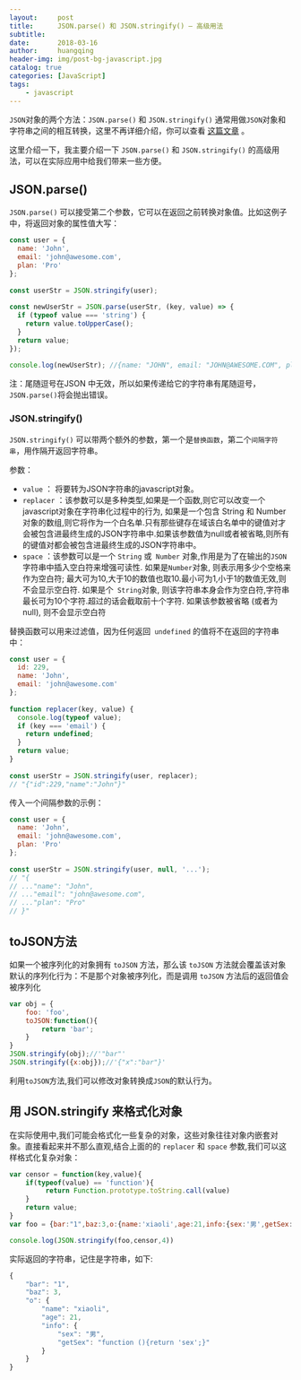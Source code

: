 ```yaml
---
layout:     post
title:      JSON.parse() 和 JSON.stringify() – 高级用法
subtitle:   
date:       2018-03-16
author:     huangqing
header-img: img/post-bg-javascript.jpg
catalog: true
categories: [JavaScript]
tags:
    - javascript
---
```



`JSON`对象的两个方法：`JSON.parse()` 和 `JSON.stringify()` 通常用做`JSON`对象和字符串之间的相互转换，这里不再详细介绍，你可以查看 [这篇文章](http://www.css88.com/archives/3919) 。

这里介绍一下，我主要介绍一下 `JSON.parse()` 和 `JSON.stringify()` 的高级用法，可以在实际应用中给我们带来一些方便。

## JSON.parse()

`JSON.parse()` 可以接受第二个参数，它可以在返回之前转换对象值。比如这例子中，将返回对象的属性值大写：

```javascript
const user = {
  name: 'John',
  email: 'john@awesome.com',
  plan: 'Pro'
};
 
const userStr = JSON.stringify(user);
 
const newUserStr = JSON.parse(userStr, (key, value) => {
  if (typeof value === 'string') {
    return value.toUpperCase();
  }
  return value;
});
 
console.log(newUserStr); //{name: "JOHN", email: "JOHN@AWESOME.COM", plan: "PRO"} 
```

注：尾随逗号在JSON 中无效，所以如果传递给它的字符串有尾随逗号，`JSON.parse()`将会抛出错误。

### JSON.stringify()

`JSON.stringify()` 可以带两个额外的参数，第一个是`替换函数`，第二个`间隔字符串`，用作隔开返回字符串。

参数：

+ `value` ： 将要转为JSON字符串的javascript对象。
+ `replacer` ：该参数可以是多种类型,如果是一个函数,则它可以改变一个javascript对象在字符串化过程中的行为, 如果是一个包含 String 和 Number 对象的数组,则它将作为一个白名单.只有那些键存在域该白名单中的键值对才会被包含进最终生成的JSON字符串中.如果该参数值为null或者被省略,则所有的键值对都会被包含进最终生成的JSON字符串中。
+ `space` ：该参数可以是一个 `String` 或` Number` 对象,作用是为了在输出的`JSON`字符串中插入空白符来增强可读性. 如果是`Number`对象, 则表示用多少个空格来作为空白符; 最大可为10,大于10的数值也取10.最小可为1,小于1的数值无效,则不会显示空白符. 如果是个` String`对象, 则该字符串本身会作为空白符,字符串最长可为10个字符.超过的话会截取前十个字符. 如果该参数被省略 (或者为null), 则不会显示空白符

替换函数可以用来过滤值，因为任何返回` undefined` 的值将不在返回的字符串中：

```javascript
const user = {
  id: 229,
  name: 'John',
  email: 'john@awesome.com'
};
 
function replacer(key, value) {
  console.log(typeof value);
  if (key === 'email') {
    return undefined;
  }
  return value;
}
 
const userStr = JSON.stringify(user, replacer);
// "{"id":229,"name":"John"}"
```

传入一个间隔参数的示例：

```javascript
const user = {
  name: 'John',
  email: 'john@awesome.com',
  plan: 'Pro'
};
 
const userStr = JSON.stringify(user, null, '...');
// "{
// ..."name": "John",
// ..."email": "john@awesome.com",
// ..."plan": "Pro"
// }"
```

## toJSON方法

如果一个被序列化的对象拥有 `toJSON` 方法，那么该 `toJSON` 方法就会覆盖该对象默认的序列化行为：不是那个对象被序列化，而是调用 `toJSON` 方法后的返回值会被序列化

```javascript
var obj = {
    foo: 'foo',
    toJSON:function(){
        return 'bar';
    }
}
JSON.stringify(obj);//'"bar"'
JSON.stringify({x:obj});//'{"x":"bar"}'
```

利用`toJSON`方法,我们可以修改对象转换成`JSON`的默认行为。

## 用 JSON.stringify 来格式化对象

在实际使用中,我们可能会格式化一些复杂的对象，这些对象往往对象内嵌套对象。直接看起来并不那么直观,结合上面的的 `replacer` 和 `space` 参数,我们可以这样格式化复杂对象：

```javascript
var censor = function(key,value){
    if(typeof(value) == 'function'){
         return Function.prototype.toString.call(value)
    }
    return value;
}
var foo = {bar:"1",baz:3,o:{name:'xiaoli',age:21,info:{sex:'男',getSex:function(){return 'sex';}}}};

console.log(JSON.stringify(foo,censor,4))
```

实际返回的字符串，记住是字符串，如下:

```javascript
{
    "bar": "1",
    "baz": 3,
    "o": {
        "name": "xiaoli",
        "age": 21,
        "info": {
            "sex": "男",
            "getSex": "function (){return 'sex';}"
        }
    }
}
```
